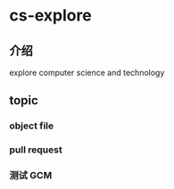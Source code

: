 # cs-explore

## 介绍
explore computer science and technology

## topic

### object file

### pull request

### 测试 GCM